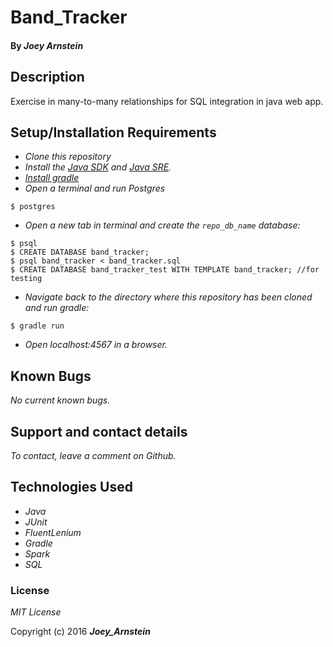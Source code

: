 # Band_Tracker



#### By _**Joey Arnstein**_

## Description

Exercise in many-to-many relationships for SQL integration in java web app.

## Setup/Installation Requirements

* _Clone this repository_
* _Install the [Java SDK](http://www.oracle.com/technetwork/java/javase/downloads/jdk8-downloads-2133151.html) and [Java SRE](http://www.java.com/en/)._
* _[Install gradle](http://codetutr.com/2013/03/23/how-to-install-gradle/)_
* _Open a terminal and run Postgres_
```
$ postgres
```
* _Open a new tab in terminal and create the `repo_db_name` database:_
```
$ psql
$ CREATE DATABASE band_tracker;
$ psql band_tracker < band_tracker.sql
$ CREATE DATABASE band_tracker_test WITH TEMPLATE band_tracker; //for testing
```
* _Navigate back to the directory where this repository has been cloned and run gradle:_
```
$ gradle run
```
* _Open localhost:4567 in a browser._

## Known Bugs

_No current known bugs._

## Support and contact details

_To contact, leave a comment on Github._

## Technologies Used

* _Java_
* _JUnit_
* _FluentLenium_
* _Gradle_
* _Spark_
* _SQL_

### License

*MIT License*

Copyright (c) 2016 **_Joey_Arnstein_**
